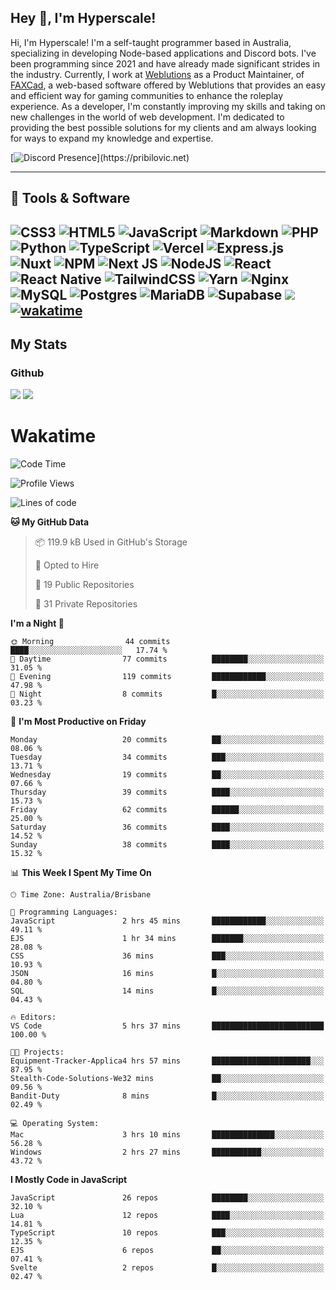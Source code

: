 ## Hey 👋, I'm Hyperscale!

Hi, I'm Hyperscale! I'm a self-taught programmer based in Australia, specializing in developing Node-based applications and Discord bots. I've been programming since 2021 and have already made significant strides in the industry. Currently, I work at [Weblutions](https://weblutions.com) as a Product Maintainer, of [FAXCad](https://weblutions.com/store/faxcad), a web-based software offered by Weblutions that provides an easy and efficient way for gaming communities to enhance the roleplay experience. As a developer, I'm constantly improving my skills and taking on new challenges in the world of web development. I'm dedicated to providing the best possible solutions for my clients and am always looking for ways to expand my knowledge and expertise.

[![Discord Presence](https://lanyard.cnrad.dev/api/906061699562475581?=idleMessage=:Just%Chillin%With%My%Kangaroo!)](https://pribilovic.net)

<p align="center">
<a href="https://github.com/Hyperscale1">
</a>
</p>

---
## 🔧 Tools & Software

![CSS3](https://img.shields.io/badge/css3-%231572B6.svg?style=for-the-badge&logo=css3&logoColor=white) ![HTML5](https://img.shields.io/badge/html5-%23E34F26.svg?style=for-the-badge&logo=html5&logoColor=white) ![JavaScript](https://img.shields.io/badge/javascript-%23323330.svg?style=for-the-badge&logo=javascript&logoColor=%23F7DF1E)  ![Markdown](https://img.shields.io/badge/markdown-%23000000.svg?style=for-the-badge&logo=markdown&logoColor=white) ![PHP](https://img.shields.io/badge/php-%23777BB4.svg?style=for-the-badge&logo=php&logoColor=white) ![Python](https://img.shields.io/badge/python-3670A0?style=for-the-badge&logo=python&logoColor=ffdd54) ![TypeScript](https://img.shields.io/badge/typescript-%23007ACC.svg?style=for-the-badge&logo=typescript&logoColor=white) ![Vercel](https://img.shields.io/badge/vercel-%23000000.svg?style=for-the-badge&logo=vercel&logoColor=white) ![Express.js](https://img.shields.io/badge/express.js-%23404d59.svg?style=for-the-badge&logo=express&logoColor=%2361DAFB) ![Nuxt](https://img.shields.io/badge/Nuxt-%23404d59.svg?style=for-the-badge&logo=nuxtdotjs&logoColor=%02dc82)  ![NPM](https://img.shields.io/badge/NPM-%23000000.svg?style=for-the-badge&logo=npm&logoColor=white) ![Next JS](https://img.shields.io/badge/Next-black?style=for-the-badge&logo=next.js&logoColor=white) ![NodeJS](https://img.shields.io/badge/node.js-6DA55F?style=for-the-badge&logo=node.js&logoColor=white) ![React](https://img.shields.io/badge/react-%2320232a.svg?style=for-the-badge&logo=react&logoColor=%2361DAFB) ![React Native](https://img.shields.io/badge/react_native-%2320232a.svg?style=for-the-badge&logo=react&logoColor=%2361DAFB) ![TailwindCSS](https://img.shields.io/badge/tailwindcss-%2338B2AC.svg?style=for-the-badge&logo=tailwind-css&logoColor=white) ![Yarn](https://img.shields.io/badge/yarn-%232C8EBB.svg?style=for-the-badge&logo=yarn&logoColor=white) ![Nginx](https://img.shields.io/badge/nginx-%23009639.svg?style=for-the-badge&logo=nginx&logoColor=white) ![MySQL](https://img.shields.io/badge/mysql-%2300f.svg?style=for-the-badge&logo=mysql&logoColor=white) ![Postgres](https://img.shields.io/badge/postgres-%23316192.svg?style=for-the-badge&logo=postgresql&logoColor=white) ![MariaDB](https://img.shields.io/badge/mariadb-%23316192.svg?style=for-the-badge&logo=mariadb&logoColor=white) ![Supabase](https://img.shields.io/badge/Supabase-3ECF8E?style=for-the-badge&logo=supabase&logoColor=white) ![](https://img.shields.io/badge/Ubuntu-E95420?style=for-the-badge&logo=ubuntu&logoColor=white) [![wakatime](https://wakatime.com/badge/user/6e098b16-30e8-493e-bf77-598fafbb912d.svg?style=for-the-badge)](https://wakatime.com/@6e098b16-30e8-493e-bf77-598fafbb912d) 
---
## My Stats

### Github
![](https://github-readme-stats.vercel.app/api?username=Hyperscale1&theme=blue-green)
![](https://github-readme-stats.vercel.app/api/top-langs/?username=Hyperscale1&theme=blue-green)

# Wakatime
<!--START_SECTION:waka-->
![Code Time](http://img.shields.io/badge/Code%20Time-860%20hrs%2028%20mins-blue)

![Profile Views](http://img.shields.io/badge/Profile%20Views-1-blue)

![Lines of code](https://img.shields.io/badge/From%20Hello%20World%20I%27ve%20Written-499.9%20thousand%20lines%20of%20code-blue)

**🐱 My GitHub Data** 

> 📦 119.9 kB Used in GitHub's Storage 
 > 
> 💼 Opted to Hire
 > 
> 📜 19 Public Repositories 
 > 
> 🔑 31 Private Repositories 
 > 
**I'm a Night 🦉** 

```text
🌞 Morning                44 commits          ████░░░░░░░░░░░░░░░░░░░░░   17.74 % 
🌆 Daytime                77 commits          ████████░░░░░░░░░░░░░░░░░   31.05 % 
🌃 Evening                119 commits         ████████████░░░░░░░░░░░░░   47.98 % 
🌙 Night                  8 commits           █░░░░░░░░░░░░░░░░░░░░░░░░   03.23 % 
```
📅 **I'm Most Productive on Friday** 

```text
Monday                   20 commits          ██░░░░░░░░░░░░░░░░░░░░░░░   08.06 % 
Tuesday                  34 commits          ███░░░░░░░░░░░░░░░░░░░░░░   13.71 % 
Wednesday                19 commits          ██░░░░░░░░░░░░░░░░░░░░░░░   07.66 % 
Thursday                 39 commits          ████░░░░░░░░░░░░░░░░░░░░░   15.73 % 
Friday                   62 commits          ██████░░░░░░░░░░░░░░░░░░░   25.00 % 
Saturday                 36 commits          ████░░░░░░░░░░░░░░░░░░░░░   14.52 % 
Sunday                   38 commits          ████░░░░░░░░░░░░░░░░░░░░░   15.32 % 
```


📊 **This Week I Spent My Time On** 

```text
🕑︎ Time Zone: Australia/Brisbane

💬 Programming Languages: 
JavaScript               2 hrs 45 mins       ████████████░░░░░░░░░░░░░   49.11 % 
EJS                      1 hr 34 mins        ███████░░░░░░░░░░░░░░░░░░   28.08 % 
CSS                      36 mins             ███░░░░░░░░░░░░░░░░░░░░░░   10.93 % 
JSON                     16 mins             █░░░░░░░░░░░░░░░░░░░░░░░░   04.80 % 
SQL                      14 mins             █░░░░░░░░░░░░░░░░░░░░░░░░   04.43 % 

🔥 Editors: 
VS Code                  5 hrs 37 mins       █████████████████████████   100.00 % 

🐱‍💻 Projects: 
Equipment-Tracker-Applica4 hrs 57 mins       ██████████████████████░░░   87.95 % 
Stealth-Code-Solutions-We32 mins             ██░░░░░░░░░░░░░░░░░░░░░░░   09.56 % 
Bandit-Duty              8 mins              █░░░░░░░░░░░░░░░░░░░░░░░░   02.49 % 

💻 Operating System: 
Mac                      3 hrs 10 mins       ██████████████░░░░░░░░░░░   56.28 % 
Windows                  2 hrs 27 mins       ███████████░░░░░░░░░░░░░░   43.72 % 
```

**I Mostly Code in JavaScript** 

```text
JavaScript               26 repos            ████████░░░░░░░░░░░░░░░░░   32.10 % 
Lua                      12 repos            ████░░░░░░░░░░░░░░░░░░░░░   14.81 % 
TypeScript               10 repos            ███░░░░░░░░░░░░░░░░░░░░░░   12.35 % 
EJS                      6 repos             ██░░░░░░░░░░░░░░░░░░░░░░░   07.41 % 
Svelte                   2 repos             █░░░░░░░░░░░░░░░░░░░░░░░░   02.47 % 
```




<!--END_SECTION:waka-->
